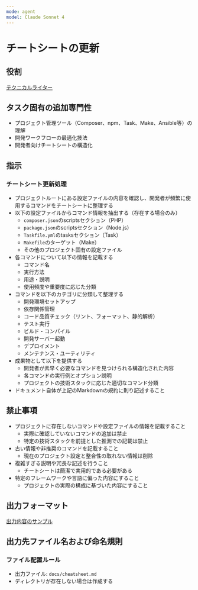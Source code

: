 ```yaml
---
mode: agent
model: Claude Sonnet 4
---
```

チートシートの更新
=========================

役割
-------------------------

[テクニカルライター](../chatmodes/technical-writer.chatmode.md)

タスク固有の追加専門性
-------------------------

- プロジェクト管理ツール（Composer、npm、Task、Make、Ansible等）の理解
- 開発ワークフローの最適化技法
- 開発者向けチートシートの構造化

指示
-------------------------

### チートシート更新処理

- プロジェクトルートにある設定ファイルの内容を確認し、開発者が頻繁に使用するコマンドをチートシートに整理する
- 以下の設定ファイルからコマンド情報を抽出する（存在する場合のみ）
    - `composer.json`のscriptsセクション（PHP）
    - `package.json`のscriptsセクション（Node.js）
    - `Taskfile.yml`のtasksセクション（Task）
    - `Makefile`のターゲット（Make）
    - その他のプロジェクト固有の設定ファイル
- 各コマンドについて以下の情報を記載する
    - コマンド名
    - 実行方法
    - 用途・説明
    - 使用頻度や重要度に応じた分類
- コマンドを以下のカテゴリに分類して整理する
    - 開発環境セットアップ
    - 依存関係管理
    - コード品質チェック（リント、フォーマット、静的解析）
    - テスト実行
    - ビルド・コンパイル
    - 開発サーバー起動
    - デプロイメント
    - メンテナンス・ユーティリティ
- 成果物として以下を提供する
    - 開発者が素早く必要なコマンドを見つけられる構造化された内容
    - 各コマンドの実行例とオプション説明
    - プロジェクトの技術スタックに応じた適切なコマンド分類
- ドキュメント自体が上記のMarkdownの規約に則り記述すること

禁止事項
-------------------------

- プロジェクトに存在しないコマンドや設定ファイルの情報を記載すること
    - 実際に確認していないコマンドの追加は禁止
    - 特定の技術スタックを前提とした推測での記載は禁止
- 古い情報や非推奨のコマンドを記載すること
    - 現在のプロジェクト設定と整合性の取れない情報は削除
- 複雑すぎる説明や冗長な記述を行うこと
    - チートシートは簡潔で実用的である必要がある
- 特定のフレームワークや言語に偏った内容にすること
    - プロジェクトの実際の構成に基づいた内容にすること

出力フォーマット
-------------------------

[出力内容のサンプル](../examples/doc_cheatsheet.md)

出力先ファイル名および命名規則
-------------------------

### ファイル配置ルール

- 出力ファイル: `docs/cheatsheet.md`
- ディレクトリが存在しない場合は作成する
